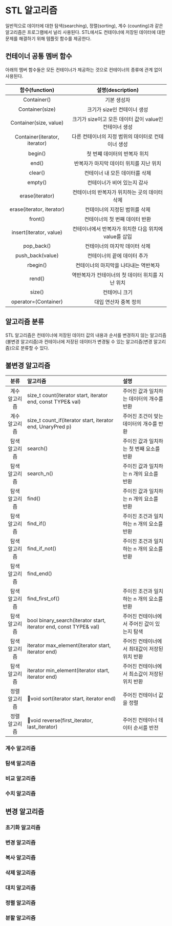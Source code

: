 # STL 알고리즘

일반적으로 데이터에 대한 탐색(searching), 정렬(sorting), 계수 (counting)과 같은 알고리즘은 프로그램에서 널리 사용된다. 
STL에서도 컨테이너에 저장된 데이터에 대한 문제를 해결하기 위해 템플릿 함수를 제공한다.  

## 컨테이너 공통 멤버 함수

아래의 멤버 함수들은 모든 컨테이너가 제공하는 것으로 컨테이너의 종류에 관계 없이 사용된다. 

|함수(function) | 설명(description) |
|:----:|:----:|
| Container() | 기본 생성자 |
| Container(size) | 크기가 size인 컨테이너 생성 |
| Container(size, value) | 크기가 size이고 모든 데이터 값이 value인 컨테이너 생성 |
| Container(iterator, iterator) | 다른 컨테이너의 지정 범위의 데이터로 컨테이너 생성 |
| begin() | 첫 번쨰 데이터의 반복자 위치 |
| end() | 반복자가 마지막 데이터 위치를 지난 위치 |
| clear() | 컨테이너 내 모든 데이터를 삭제 | 
| empty() | 컨테이너가 비어 있는지 감사 |
| erase(iterator) | 컨테이너의 반복자가 위치하는 곳의 데이터 삭제 | 
| erase(iterator, iterator) | 컨테이너의 지정된 범위를 삭제 |
| front() | 컨테이너의 첫 번째 데이터 반환 |
| insert(iterator, value) | 컨테이너에서 반복자가 위치한 다음 위치에 value를 삽입 |
| pop_back() | 컨테이너의 마지막 데이터 삭제 |
| push_back(value) | 컨테이너의 끝에 데이터 추가 |
| rbegin() | 컨테이너의 마지막을 나타내는 역반복자 |
| rend() | 역반복자가 컨테이너의 첫 데이터 위치를 지난 위치|
| size() | 컨테어니 크기 |
| operator=(Container) | 대입 연산자 중복 정의 |

## 알고리즘 분류

STL 알고리즘은 컨테이너에 저장된 데이터 값의 내용과 순서를 변경하지 않는 알고리즘(불변경 알고리즘)과 컨테이너에 저장된 데이터가 변경될 수 있는
알고리즘(변경 알고리즘)으로 분류할 수 있다. 

## 불변경 알고리즘
| 분류 | 알고리즘 | 설명 |
|:---:|:---|:---|
| 계수 알고리즘 | size_t count(iterator start, iterator end, const TYPE& val) | 주어진 값과 일치하는 데이터의 개수를 반환 |
| 계수 알고리즘 | size_t count_if(iterator start, iterator end, UnaryPred p) | 주어진 조건이 맞는 데이터의 개수를 반환 |
| 탐색 알고리즘 | search() | 주이진 값과 일치하는 첫 번째 요소를 반환 |
| 탐색 알고리즘 | search_n() | 주이진 값과 일치하는 n 개의 요소를 반환 |
| 탐색 알고리즘 | find() | 주이진 값과 일치하는 n 개의 요소를 반환 |
| 탐색 알고리즘 | find_if() |  주이진 조건과 일치하는 n 개의 요소를 반환 |
| 탐색 알고리즘 | find_if_not() |  주이진 조건과 일치하는 n 개의 요소를 반환 |
| 탐색 알고리즘 | find_end() | 
| 탐색 알고리즘 | find_first_of() |  주이진 조건과 일치하는 n 개의 요소를 반환 |
| 탐색 알고리즘 | bool binary_search(iterator start, iterator end, const TYPE& val) | 주어진 컨테이너에서 주어진 값이 있는지 탐색 | 
| 탐색 알고리즘 | iterator max_element(iterator start, iterator end) | 주어진 컨테이너에서 최대값이 저장된 위치 반환 |
| 탐색 알고리즘 | iterator min_element(iterator start, iterator end) | 주어진 컨테이너에서 최소값이 저장된 위치 반환 |
| 정렬 알고리즘 | void sort(iterator start, iterator end) | 주어진 컨테이너 값을 정렬 |
| 정렬 알고리즘 | void reverse(first_iterator, last_iterator) | 주어진 컨테이너 데이터 순서를 반전 |


### 계수 알고리즘 

### 탐색 알고리즘 

### 비교 알고리즘 

### 수치 알고리즘

## 변경 알고리즘 

### 초기화 알고리즘 

### 변경 알고리즘 

### 복사 알고리즘

### 삭제 알고리즘

### 대치 알고리즘 

### 정렬 알고리즘 

### 분할 알고리즘 



